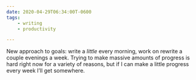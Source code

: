 ```yaml
---
date: 2020-04-29T06:34:00T-0600
tags:
    - writing
    - productivity

---
```


New approach to goals: write a *little* every morning, work on rewrite a couple evenings a week. Trying to make massive amounts of progress is hard right now for a variety of reasons, but if I can make a little progress every week I’ll get somewhere.